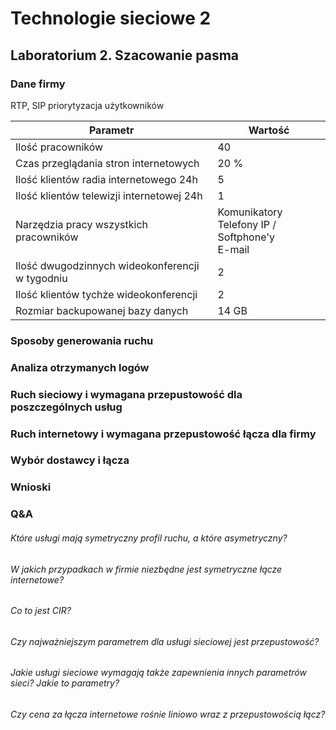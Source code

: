 # Technologie sieciowe 2
## Laboratorium 2. Szacowanie pasma

### Dane firmy

RTP, SIP
priorytyzacja użytkowników


Parametr	| Wartość
------------|------------
Ilość pracowników	| 40
Czas przeglądania stron internetowych	| 20 %
Ilość klientów radia internetowego 24h	| 5
Ilość klientów telewizji internetowej 24h	| 1
Narzędzia pracy wszystkich pracowników	| Komunikatory<br />Telefony IP / Softphone'y<br />E-mail
Ilość dwugodzinnych wideokonferencji w tygodniu	| 2
Ilość klientów tychże wideokonferencji	| 2
Rozmiar backupowanej bazy danych	| 14 GB

### Sposoby generowania ruchu



### Analiza otrzymanych logów

### Ruch sieciowy i wymagana przepustowość dla poszczególnych usług

### Ruch internetowy i wymagana przepustowość łącza dla firmy

### Wybór dostawcy i łącza

### Wnioski

### Q&A

###### Które usługi mają symetryczny profil ruchu, a które asymetryczny?


###### W jakich przypadkach w firmie niezbędne jest symetryczne łącze internetowe?


###### Co to jest CIR?


###### Czy najważniejszym parametrem dla usługi sieciowej jest przepustowość?


###### Jakie usługi sieciowe wymagają także zapewnienia innych parametrów sieci? Jakie to parametry?


###### Czy cena za łącza internetowe rośnie liniowo wraz z przepustowością łącz?
